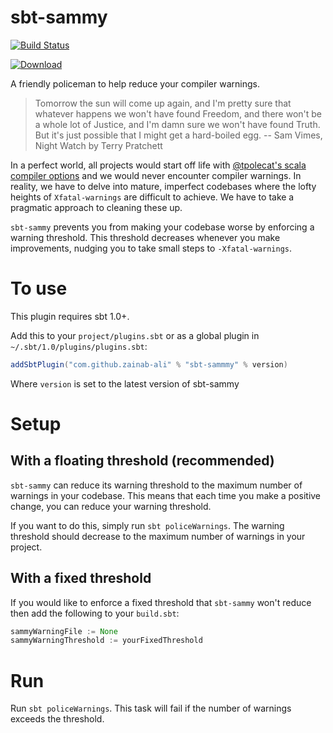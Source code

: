 # sbt-sammy

[![Build Status](https://travis-ci.org/zainab-ali/sbt-sammy.svg?branch=master)](https://travis-ci.org/zainab-ali/sbt-sammy)

[![Download](https://api.bintray.com/packages/zainab-ali/sbt-plugins/sbt-sammy/images/download.svg)](https://bintray.com/zainab-ali/sbt-plugins/sbt-sammy/_latestVersion)

A friendly policeman to help reduce your compiler warnings.

> Tomorrow the sun will come up again, and I'm pretty sure that whatever happens we won't have found Freedom, and there won't be a whole lot of Justice, and I'm damn sure we won't have found Truth. But it's just possible that I might get a hard-boiled egg.
> -- Sam Vimes, Night Watch by Terry Pratchett

In a perfect world, all projects would start off life with [@tpolecat's scala compiler options](https://tpolecat.github.io/2017/04/25/scalac-flags.html) and we would never encounter compiler warnings.  In reality, we have to delve into mature, imperfect codebases where the lofty heights of `Xfatal-warnings` are difficult to achieve.  We have to take a pragmatic approach to cleaning these up.

`sbt-sammy` prevents you from making your codebase worse by enforcing a warning threshold.  This threshold decreases whenever you make improvements, nudging you to take small steps to `-Xfatal-warnings`.

# To use

This plugin requires sbt 1.0+.

Add this to your `project/plugins.sbt` or as a global plugin in `~/.sbt/1.0/plugins/plugins.sbt`:

```scala
addSbtPlugin("com.github.zainab-ali" % "sbt-sammmy" % version)
```

Where `version` is set to the latest version of sbt-sammy

# Setup

## With a floating threshold (recommended)

`sbt-sammy` can reduce its warning threshold to the maximum number of warnings in your codebase.  This means that each time you make a positive change, you can reduce your warning threshold.

If you want to do this, simply run `sbt policeWarnings`. The warning threshold should decrease to the maximum number of warnings in your project.

## With a fixed threshold

If you would like to enforce a fixed threshold that `sbt-sammy` won't reduce then add the following to your `build.sbt`:

```scala
sammyWarningFile := None
sammyWarningThreshold := yourFixedThreshold
```

# Run

Run `sbt policeWarnings`.  This task will fail if the number of warnings exceeds the threshold.

